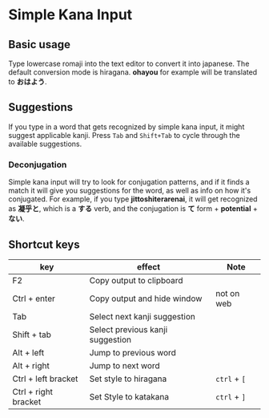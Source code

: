 # Simple Kana Input

## Basic usage
Type lowercase romaji into the text editor to convert it into japanese.
The default conversion mode is hiragana.
**ohayou** for example will be translated to **おはよう**.

## Suggestions
If you type in a word that gets recognized by simple kana input, it might suggest
applicable kanji. Press `Tab` and `Shift+Tab` to cycle through the available
suggestions.


### Deconjugation
Simple kana input will try to look for conjugation patterns, and if it finds a match
it will give you suggestions for the word, as well as info on how it's conjugated.
For example, if you type **jittoshiterarenai**, it will get recognized as **凝乎と**,
which is a **する** verb, and the conjugation is **て** form + **potential** + **ない**.

## Shortcut keys
key                  | effect                           | Note
---------------------|----------------------------------|-----------
F2                   | Copy output to clipboard         |
Ctrl + enter         | Copy output and hide window      | not on web
Tab                  | Select next kanji suggestion     |
Shift + tab          | Select previous kanji suggestion |
Alt + left           | Jump to previous word            |
Alt + right          | Jump to next word                |
Ctrl + left bracket  | Set style to hiragana            | `ctrl` + `[`
Ctrl + right bracket | Set Style to katakana            | `ctrl` + `]`